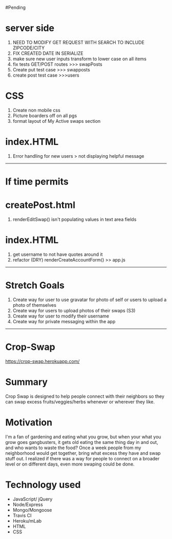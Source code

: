 #Pending

# server side
1. NEED TO MODIFY GET REQUEST WITH SEARCH TO INCLUDE ZIPCODE/CITY
1. FIX CREATED DATE IN SERIALIZE
1. make sure new user inputs transform to lower case on all items
1. fix tests GET/POST routes >>> swapPosts
1. Create put test case >>> swapposts
1. create post test case >>>users

# CSS
1. Create non mobile css
1. Picture boarders off on all pgs
1. format layout of My Active swaps section

# index.HTML
1. Error handling for new users > not displaying helpful message


---------------------------------
# If time permits

# createPost.html
1. renderEditSwap() isn't populating values in text area fields

# index.HTML
1. get username to not have quotes around it
1. refactor (DRY) renderCreateAccountForm() >> app.js

-----------------------------

# Stretch Goals
1. Create way for user to use gravatar for photo of self or users to upload a
    photo of themselves
1. Create way for users to upload photos of their swaps (S3)
1. Create way for user to modify their username
1. Create way for private messaging within the app





-------------------------------
# Crop-Swap
https://crop-swap.herokuapp.com/

# Summary
Crop Swap is designed to help people connect with their neighbors so they can swap excess fruits/veggies/herbs whenever or wherever they like.

# Motivation
I'm a fan of gardening and eating what you grow, but when your what you grow goes gangbusters, it gets old
eating the same thing day in and out, and who wants to waste the food? Once a week people from my neighborhood would get together, bring what excess they have and swap stuff out. I realized if there was a
way for people to connect on a broader level or on different days, even more swaping could be done.

# Technology used
* JavaScript/ jQuery
* Node/Express
* Mongo/Mongoose
* Travis CI
* Heroku/mLab
* HTML
* CSS
